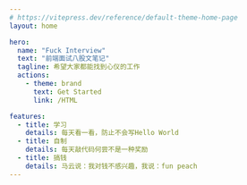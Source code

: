 ```yaml
---
# https://vitepress.dev/reference/default-theme-home-page
layout: home

hero:
  name: "Fuck Interview"
  text: "前端面试八股文笔记"
  tagline: 希望大家都能找到心仪的工作
  actions:
    - theme: brand
      text: Get Started
      link: /HTML

features:
  - title: 学习
    details: 每天看一看，防止不会写Hello World
  - title: 自制 
    details: 每天敲代码何尝不是一种奖励
  - title: 搞钱
    details: 马云说：我对钱不感兴趣，我说：fun peach
---
```



